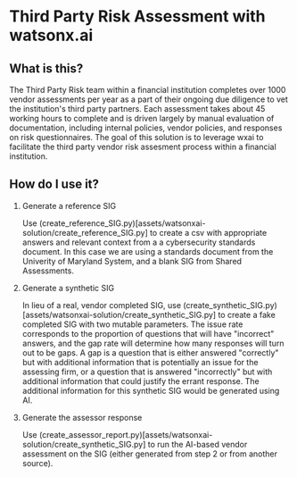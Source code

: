 # Third Party Risk Assessment with watsonx.ai

## What is this?

The Third Party Risk team within a financial institution completes over 1000 vendor assessments per year as a part of their ongoing due diligence to vet the institution's third party partners. Each assessment takes about 45 working hours to complete and is driven largely by manual evaluation of documentation, including internal policies, vendor policies, and responses on risk questionnaires. The goal of this solution is to leverage wxai to facilitate the third party vendor risk assesment process within a financial institution.


## How do I use it?

1. Generate a reference SIG

   Use (create_reference_SIG.py)[assets/watsonxai-solution/create_reference_SIG.py] to create a csv with appropriate answers and relevant context from a a cybersecurity standards document. In this case we are using a standards document from the Univerity of Maryland System, and a blank SIG from Shared Assessments.

2. Generate a synthetic SIG

   In lieu of a real, vendor completed SIG, use (create_synthetic_SIG.py)[assets/watsonxai-solution/create_synthetic_SIG.py] to create a fake completed SIG with two mutable parameters. The issue rate corresponds to the proportion of questions that will have "incorrect" answers, and the gap rate will determine how many responses will turn out to be gaps. A gap is a question that is either answered "correctly" but with additional information that is potentially an issue for the assessing firm, or a question that is answered "incorrectly" but with additional information that could justify the errant response. The additional information for this synthetic SIG would be generated using AI.

3. Generate the assessor response

   Use (create_assessor_report.py)[assets/watsonxai-solution/create_synthetic_SIG.py] to run the AI-based vendor assessment on the SIG (either generated from step 2 or from another source).


